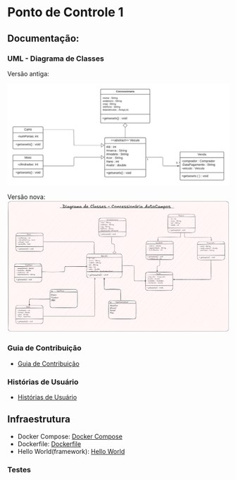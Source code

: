 # Ponto de Controle 1

## Documentação:

### UML - Diagrama de Classes

Versão antiga:

![Diagrama de Classes](../data/assets/uml/uml_antiga.png)

Versão nova:
![Diagrama de Classes](../data/assets/uml/uml_nova.png)

### Guia de Contribuição

- [Guia de Contribuição](../CONTRIBUTING.md)

### Histórias de Usuário

- [Histórias de Usuário](https://github.com/users/caio-lelis/projects/5)

## Infraestrutura

- Docker Compose: [Docker Compose](../docker-compose.yml)
- Dockerfile: [Dockerfile](../Dockerfile)
- Hello World(framework): [Hello World](../main.py)

### Testes
